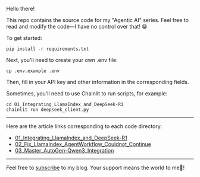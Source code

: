 Hello there!

This repo contains the source code for my "Agentic AI" series. Feel free to read and modify the code—I have no control over that! 😁

To get started:

```shell
pip install -r requirements.txt
```

Next, you'll need to create your own .env file:

```shell
cp .env.example .env
```

Then, fill in your API key and other information in the corresponding fields.

Sometimes, you'll need to use Chainlit to run scripts, for example:

```shell
cd 01_Integrating_LlamaIndex_and_DeepSeek-R1
chainlit run deepseek_client.py
```

--------------------------------------------

Here are the article links corresponding to each code directory:
* [01_Integrating_LlamaIndex_and_DeepSeek-R1](https://dataleadsfuture.com/integrating-llamaindex-and-deepseek-r1-for-reasoning_content-and-function-call-features-2)
* [02_Fix_LlamaIndex_AgentWorkflow_Couldnot_Continue](https://www.dataleadsfuture.com/fixing-the-agent-handoff-problem-in-llamaindexs-agentworkflow-system/)
* [03_Master_AutoGen-Qwen3_Integration](https://www.dataleadsfuture.com/build-autogen-agents-with-qwen3-structured-output-thinking-mode/)

--------------------------------------------

Feel free to [subscribe](https://www.dataleadsfuture.com/#/portal/signup) to my blog. Your support means the world to me🎉!